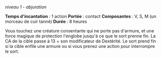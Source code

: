*niveau 1 - abjuration*

**Temps d'incantation** : 1 action
**Portée** : contact
**Composantes** : V, S, M (un morceau de cuir tanné)
**Durée** : 8 heures

Vous touchez une créature consentante qui ne porte pas d'armure, et une force magique de protection l'englobe jusqu'à ce que le sort prenne fin. La CA de la cible passe à 13 + son modificateur de Dextérité. Le sort prend fin si la cible enfile une armure ou si vous prenez une action pour interrompre le sort.